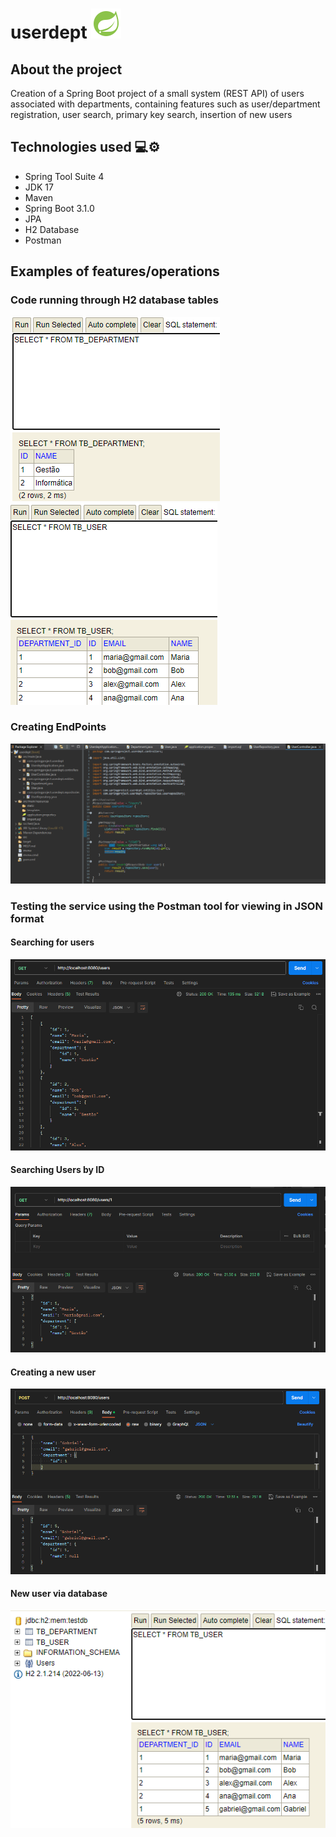 # userdept ![Icon](assets/iconSpringBoot.png)

## About the project 
Creation of a Spring Boot project of a small system (REST API) of users associated with departments, containing features such as user/department registration, user search, primary key search, insertion of new users 

## Technologies used 💻⚙️ 
- Spring Tool Suite 4 
- JDK 17 
- Maven
- Spring Boot 3.1.0 
- JPA 
- H2 Database 
- Postman

## Examples of features/operations
### Code running through H2 database tables
![Image](assets/projetoUserDept_tbDepartmentH2.png) ![Image](assets/projetoUserDept_tbUserH2.png)

### Creating EndPoints
![Image](assets/projetoUserDept_endPoints.png)

### Testing the service using the Postman tool for viewing in JSON format
#### Searching for users
![Image](assets/projetoUserDept_Users.png)

#### Searching Users by ID
![Image](assets/projetoUserDept_byId.png)

#### Creating a new user
![Image](assets/projetoUserDept_NewUsers.png)

#### New user via database
![Image](assets/projetoUserDept_NewUsers2.png)
